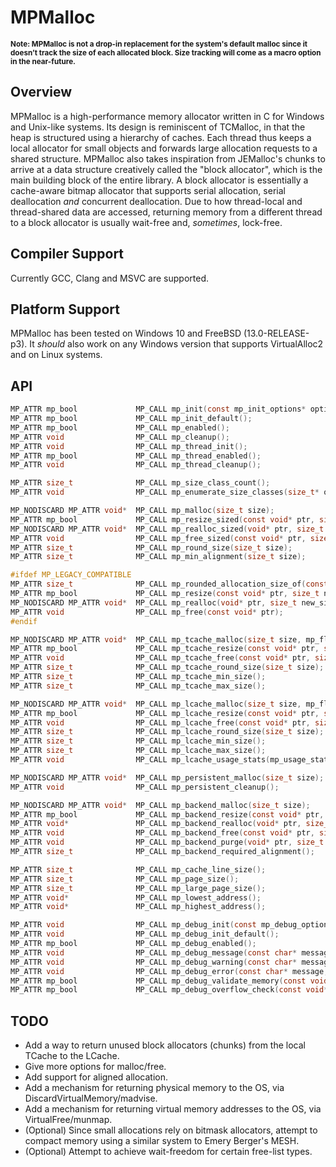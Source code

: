 # MPMalloc
<sub>**Note: MPMalloc is not a drop-in replacement for the system's default malloc since it doesn’t track the size of each allocated block. Size tracking will come as a macro option in the near-future.**</sub>  

## Overview

MPMalloc is a high-performance memory allocator written in C for Windows and Unix-like systems. Its design is reminiscent of TCMalloc, in that the heap is structured using a hierarchy of caches. Each thread thus keeps a local allocator for small objects and forwards large allocation requests to a shared structure. MPMalloc also takes inspiration from JEMalloc's chunks to arrive at a data structure creatively called the "block allocator", which is the main building block of the entire library. A block allocator is essentially a cache-aware bitmap allocator that supports serial allocation, serial deallocation _and_ concurrent deallocation. Due to how thread-local and thread-shared data are accessed, returning memory from a different thread to a block allocator is usually wait-free and, _sometimes_, lock-free.

## Compiler Support

Currently GCC, Clang and MSVC are supported.  

## Platform Support

MPMalloc has been tested on Windows 10 and FreeBSD (13.0-RELEASE-p3). It *should* also work on any Windows version that supports VirtualAlloc2 and on Linux systems.

## API

```c
MP_ATTR mp_bool				MP_CALL mp_init(const mp_init_options* options);
MP_ATTR mp_bool				MP_CALL mp_init_default();
MP_ATTR mp_bool				MP_CALL mp_enabled();
MP_ATTR void				MP_CALL mp_cleanup();
MP_ATTR void				MP_CALL mp_thread_init();
MP_ATTR mp_bool				MP_CALL mp_thread_enabled();
MP_ATTR void				MP_CALL mp_thread_cleanup();

MP_ATTR size_t				MP_CALL mp_size_class_count();
MP_ATTR void				MP_CALL mp_enumerate_size_classes(size_t* out_ptr);

MP_NODISCARD MP_ATTR void*	MP_CALL mp_malloc(size_t size);
MP_ATTR mp_bool				MP_CALL mp_resize_sized(const void* ptr, size_t old_size, size_t new_size);
MP_NODISCARD MP_ATTR void*	MP_CALL mp_realloc_sized(void* ptr, size_t old_size, size_t new_size);
MP_ATTR void				MP_CALL mp_free_sized(const void* ptr, size_t size);
MP_ATTR size_t				MP_CALL mp_round_size(size_t size);
MP_ATTR size_t				MP_CALL mp_min_alignment(size_t size);

#ifdef MP_LEGACY_COMPATIBLE
MP_ATTR size_t				MP_CALL mp_rounded_allocation_size_of(const void* ptr);
MP_ATTR mp_bool				MP_CALL mp_resize(const void* ptr, size_t new_size);
MP_NODISCARD MP_ATTR void*	MP_CALL mp_realloc(void* ptr, size_t new_size);
MP_ATTR void				MP_CALL mp_free(const void* ptr);
#endif

MP_NODISCARD MP_ATTR void*	MP_CALL mp_tcache_malloc(size_t size, mp_flags flags);
MP_ATTR mp_bool				MP_CALL mp_tcache_resize(const void* ptr, size_t old_size, size_t new_size, mp_flags flags);
MP_ATTR void				MP_CALL mp_tcache_free(const void* ptr, size_t size);
MP_ATTR size_t				MP_CALL mp_tcache_round_size(size_t size);
MP_ATTR size_t				MP_CALL mp_tcache_min_size();
MP_ATTR size_t				MP_CALL mp_tcache_max_size();

MP_NODISCARD MP_ATTR void*	MP_CALL mp_lcache_malloc(size_t size, mp_flags flags);
MP_ATTR mp_bool				MP_CALL mp_lcache_resize(const void* ptr, size_t old_size, size_t new_size, mp_flags flags);
MP_ATTR void				MP_CALL mp_lcache_free(const void* ptr, size_t size);
MP_ATTR size_t				MP_CALL mp_lcache_round_size(size_t size);
MP_ATTR size_t				MP_CALL mp_lcache_min_size();
MP_ATTR size_t				MP_CALL mp_lcache_max_size();
MP_ATTR void				MP_CALL mp_lcache_usage_stats(mp_usage_stats* out_stats);

MP_NODISCARD MP_ATTR void*	MP_CALL mp_persistent_malloc(size_t size);
MP_ATTR void				MP_CALL mp_persistent_cleanup();

MP_NODISCARD MP_ATTR void*	MP_CALL mp_backend_malloc(size_t size);
MP_ATTR mp_bool				MP_CALL mp_backend_resize(const void* ptr, size_t old_size, size_t new_size);
MP_ATTR void*				MP_CALL mp_backend_realloc(void* ptr, size_t old_size, size_t new_size);
MP_ATTR void				MP_CALL mp_backend_free(const void* ptr, size_t size);
MP_ATTR void				MP_CALL mp_backend_purge(void* ptr, size_t size);
MP_ATTR size_t				MP_CALL mp_backend_required_alignment();

MP_ATTR size_t				MP_CALL mp_cache_line_size();
MP_ATTR size_t				MP_CALL mp_page_size();
MP_ATTR size_t				MP_CALL mp_large_page_size();
MP_ATTR void*				MP_CALL mp_lowest_address();
MP_ATTR void*				MP_CALL mp_highest_address();

MP_ATTR void				MP_CALL mp_debug_init(const mp_debug_options* options);
MP_ATTR void				MP_CALL mp_debug_init_default();
MP_ATTR mp_bool				MP_CALL mp_debug_enabled();
MP_ATTR void				MP_CALL mp_debug_message(const char* message, size_t size);
MP_ATTR void				MP_CALL mp_debug_warning(const char* message, size_t size);
MP_ATTR void				MP_CALL mp_debug_error(const char* message, size_t size);
MP_ATTR mp_bool				MP_CALL mp_debug_validate_memory(const void* ptr, size_t size);
MP_ATTR mp_bool				MP_CALL mp_debug_overflow_check(const void* ptr, size_t size);
```

## TODO
- Add a way to return unused block allocators (chunks) from the local TCache to the LCache.
- Give more options for malloc/free.
- Add support for aligned allocation.
- Add a mechanism for returning physical memory to the OS, via DiscardVirtualMemory/madvise.
- Add a mechanism for returning virtual memory addresses to the OS, via VirtualFree/munmap.  
- (Optional) Since small allocations rely on bitmask allocators, attempt to compact memory using a similar system to Emery Berger's MESH.
- (Optional) Attempt to achieve wait-freedom for certain free-list types.

